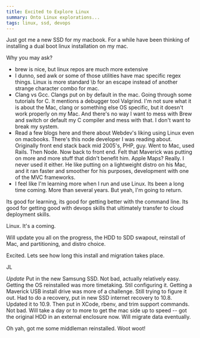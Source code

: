 ```yaml
---
title: Excited to Explore Linux
summary: Onto Linux explorations...
tags: linux, ssd, devops
---
```


Just got me a new SSD for my macbook. For a while have been thinking of installing a dual boot linux installation on my mac.

Why you may ask?
- brew is nice, but linux repos are much more extensive
- I dunno, sed awk or some of those utilities have mac specific regex things. Linux is more standard \b for an escape instead of another strange character combo for mac.  
- Clang vs Gcc.  Clangs put on by default in the mac. Going through some tutorials for C. It mentions a debugger tool Valgrind. I'm not sure what it is about the Mac, clang or something else OS specific, but it doesn't work properly on my Mac. And there's no way I want to mess with Brew and switch or default my C compiler and mess with that.  I don't want to break my system.
- Read a few blogs here and there about Webdev's liking using Linux even on macbooks. There's this node developer I was reading about. Originally front end stack back mid 2005's, PHP, guy. Went to Mac, used Rails. Then Node. Now back to front end.  Felt that Maverick was putting on more and more stuff that didn't benefit him.  Apple Maps? Really. I never used it either.  He like putting on a lightweight distro on his Mac, and it ran faster and smoother for his purposes, development with one of the MVC frameworks.
- I feel like I'm learning more when I run and use Linux.  Its been a long time coming. More than several years. But yeah, I'm going to return.

Its good for learning, its good for getting better with the command line. Its good for getting good with devops skills that ultimately transfer to cloud deployment skills.

Linux. It's a coming.

Will update you all on the progress, the HDD to SDD swapout, reinstall of Mac, and partitioning, and distro choice. 

Excited. Lets see how long this install and migration takes place.


JL

*Update*
Put in the new Samsung SSD. Not bad, actually relatively easy. Getting the OS reinstalled was more timetaking. Stil configuring it. Getting a Maverick USB install drive was more of a challenge. Still trying to figure it out. Had to do a recovery, put in new SSD internet recovery to 10.8. Updated it to 10.9.  Then put in XCode, rbenv, and trim support commands. Not bad.  Will take a day or to more to get the mac side up to speed -- got the original HDD in an external enclosure now. Will migrate data eventually.

Oh yah, got me some middleman reinstalled.  Woot woot!
